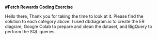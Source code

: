 **#Fetch Rewards Coding Exercise**

Hello there, 
Thank you for taking the time to look at it. Please find the solution to each category above.
I used dbdiagram.io to create the ER diagram, Google Colab to prepare and clean the dataset, and BigQuery to perform the SQL queries. 
